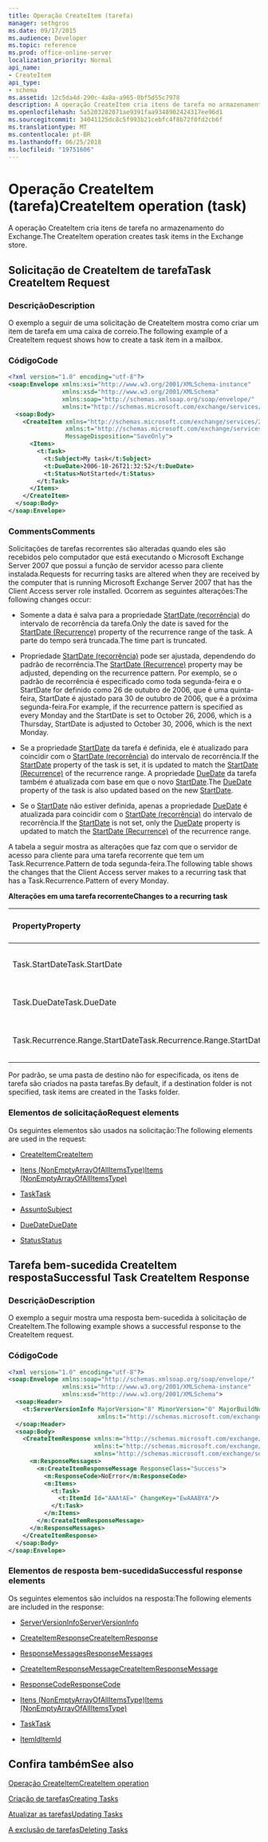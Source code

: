 ```yaml
---
title: Operação CreateItem (tarefa)
manager: sethgros
ms.date: 09/17/2015
ms.audience: Developer
ms.topic: reference
ms.prod: office-online-server
localization_priority: Normal
api_name:
- CreateItem
api_type:
- schema
ms.assetid: 12c5da4d-290c-4a8a-a965-0bf5d55c7978
description: A operação CreateItem cria itens de tarefa no armazenamento do Exchange.
ms.openlocfilehash: 5a5203202071ae9391faa9348902424317ee96d1
ms.sourcegitcommit: 34041125dc8c5f993b21cebfc4f8b72f0fd2cb6f
ms.translationtype: MT
ms.contentlocale: pt-BR
ms.lasthandoff: 06/25/2018
ms.locfileid: "19751606"
---
```

# <a name="createitem-operation-task"></a><span data-ttu-id="a338d-103">Operação CreateItem (tarefa)</span><span class="sxs-lookup"><span data-stu-id="a338d-103">CreateItem operation (task)</span></span>

<span data-ttu-id="a338d-104">A operação CreateItem cria itens de tarefa no armazenamento do Exchange.</span><span class="sxs-lookup"><span data-stu-id="a338d-104">The CreateItem operation creates task items in the Exchange store.</span></span>
  
## <a name="task-createitem-request"></a><span data-ttu-id="a338d-105">Solicitação de CreateItem de tarefa</span><span class="sxs-lookup"><span data-stu-id="a338d-105">Task CreateItem Request</span></span>

### <a name="description"></a><span data-ttu-id="a338d-106">Descrição</span><span class="sxs-lookup"><span data-stu-id="a338d-106">Description</span></span>

<span data-ttu-id="a338d-107">O exemplo a seguir de uma solicitação de CreateItem mostra como criar um item de tarefa em uma caixa de correio.</span><span class="sxs-lookup"><span data-stu-id="a338d-107">The following example of a CreateItem request shows how to create a task item in a mailbox.</span></span>
  
### <a name="code"></a><span data-ttu-id="a338d-108">Código</span><span class="sxs-lookup"><span data-stu-id="a338d-108">Code</span></span>

```XML
<?xml version="1.0" encoding="utf-8"?>
<soap:Envelope xmlns:xsi="http://www.w3.org/2001/XMLSchema-instance"
               xmlns:xsd="http://www.w3.org/2001/XMLSchema"
               xmlns:soap="http://schemas.xmlsoap.org/soap/envelope/"
               xmlns:t="http://schemas.microsoft.com/exchange/services/2006/types">
  <soap:Body>
    <CreateItem xmlns="http://schemas.microsoft.com/exchange/services/2006/messages"
                xmlns:t="http://schemas.microsoft.com/exchange/services/2006/types" 
                MessageDisposition="SaveOnly">
      <Items>
        <t:Task>
          <t:Subject>My task</t:Subject>
          <t:DueDate>2006-10-26T21:32:52</t:DueDate>
          <t:Status>NotStarted</t:Status>
        </t:Task>
      </Items>
    </CreateItem>
  </soap:Body>
</soap:Envelope>
```

### <a name="comments"></a><span data-ttu-id="a338d-109">Comments</span><span class="sxs-lookup"><span data-stu-id="a338d-109">Comments</span></span>

<span data-ttu-id="a338d-110">Solicitações de tarefas recorrentes são alteradas quando eles são recebidos pelo computador que está executando o Microsoft Exchange Server 2007 que possui a função de servidor acesso para cliente instalada.</span><span class="sxs-lookup"><span data-stu-id="a338d-110">Requests for recurring tasks are altered when they are received by the computer that is running Microsoft Exchange Server 2007 that has the Client Access server role installed.</span></span> <span data-ttu-id="a338d-111">Ocorrem as seguintes alterações:</span><span class="sxs-lookup"><span data-stu-id="a338d-111">The following changes occur:</span></span>
  
- <span data-ttu-id="a338d-112">Somente a data é salva para a propriedade [StartDate (recorrência)](startdate-recurrence.md) do intervalo de recorrência da tarefa.</span><span class="sxs-lookup"><span data-stu-id="a338d-112">Only the date is saved for the [StartDate (Recurrence)](startdate-recurrence.md) property of the recurrence range of the task.</span></span> <span data-ttu-id="a338d-113">A parte do tempo será truncada.</span><span class="sxs-lookup"><span data-stu-id="a338d-113">The time part is truncated.</span></span> 
    
- <span data-ttu-id="a338d-114">Propriedade [StartDate (recorrência)](startdate-recurrence.md) pode ser ajustada, dependendo do padrão de recorrência.</span><span class="sxs-lookup"><span data-stu-id="a338d-114">The [StartDate (Recurrence)](startdate-recurrence.md) property may be adjusted, depending on the recurrence pattern.</span></span> <span data-ttu-id="a338d-115">Por exemplo, se o padrão de recorrência é especificado como toda segunda-feira e o StartDate for definido como 26 de outubro de 2006, que é uma quinta-feira, StartDate é ajustado para 30 de outubro de 2006, que é a próxima segunda-feira.</span><span class="sxs-lookup"><span data-stu-id="a338d-115">For example, if the recurrence pattern is specified as every Monday and the StartDate is set to October 26, 2006, which is a Thursday, StartDate is adjusted to October 30, 2006, which is the next Monday.</span></span> 
    
- <span data-ttu-id="a338d-116">Se a propriedade [StartDate](startdate.md) da tarefa é definida, ele é atualizado para coincidir com o [StartDate (recorrência)](startdate-recurrence.md) do intervalo de recorrência.</span><span class="sxs-lookup"><span data-stu-id="a338d-116">If the [StartDate](startdate.md) property of the task is set, it is updated to match the [StartDate (Recurrence)](startdate-recurrence.md) of the recurrence range.</span></span> <span data-ttu-id="a338d-117">A propriedade [DueDate](duedate.md) da tarefa também é atualizada com base em que o novo [StartDate](startdate.md).</span><span class="sxs-lookup"><span data-stu-id="a338d-117">The [DueDate](duedate.md) property of the task is also updated based on the new [StartDate](startdate.md).</span></span>
    
- <span data-ttu-id="a338d-118">Se o [StartDate](startdate.md) não estiver definida, apenas a propriedade [DueDate](duedate.md) é atualizada para coincidir com o [StartDate (recorrência)](startdate-recurrence.md) do intervalo de recorrência.</span><span class="sxs-lookup"><span data-stu-id="a338d-118">If the [StartDate](startdate.md) is not set, only the [DueDate](duedate.md) property is updated to match the [StartDate (Recurrence)](startdate-recurrence.md) of the recurrence range.</span></span> 
    
<span data-ttu-id="a338d-119">A tabela a seguir mostra as alterações que faz com que o servidor de acesso para cliente para uma tarefa recorrente que tem um Task.Recurrence.Pattern de toda segunda-feira.</span><span class="sxs-lookup"><span data-stu-id="a338d-119">The following table shows the changes that the Client Access server makes to a recurring task that has a Task.Recurrence.Pattern of every Monday.</span></span>
  
<span data-ttu-id="a338d-120">**Alterações em uma tarefa recorrente**</span><span class="sxs-lookup"><span data-stu-id="a338d-120">**Changes to a recurring task**</span></span>

|<span data-ttu-id="a338d-121">**Property**</span><span class="sxs-lookup"><span data-stu-id="a338d-121">**Property**</span></span>|<span data-ttu-id="a338d-122">**Valor original**</span><span class="sxs-lookup"><span data-stu-id="a338d-122">**Original Value**</span></span>|<span data-ttu-id="a338d-123">**Valor atualizado**</span><span class="sxs-lookup"><span data-stu-id="a338d-123">**Updated Value**</span></span>|
|:-----|:-----|:-----|
|<span data-ttu-id="a338d-124">Task.StartDate</span><span class="sxs-lookup"><span data-stu-id="a338d-124">Task.StartDate</span></span>  <br/> |<span data-ttu-id="a338d-125">1º de janeiro de 2006</span><span class="sxs-lookup"><span data-stu-id="a338d-125">January 1, 2006</span></span>  <br/> |<span data-ttu-id="a338d-126">30 de outubro de 2006</span><span class="sxs-lookup"><span data-stu-id="a338d-126">October 30, 2006</span></span>  <br/> |
|<span data-ttu-id="a338d-127">Task.DueDate</span><span class="sxs-lookup"><span data-stu-id="a338d-127">Task.DueDate</span></span>  <br/> |<span data-ttu-id="a338d-128">3 de janeiro de 2006</span><span class="sxs-lookup"><span data-stu-id="a338d-128">January 3, 2006</span></span>  <br/> |<span data-ttu-id="a338d-129">1 de novembro de 2006</span><span class="sxs-lookup"><span data-stu-id="a338d-129">November 1, 2006</span></span>  <br/> |
|<span data-ttu-id="a338d-130">Task.Recurrence.Range.StartDate</span><span class="sxs-lookup"><span data-stu-id="a338d-130">Task.Recurrence.Range.StartDate</span></span>  <br/> |<span data-ttu-id="a338d-131">26 de outubro de 2006</span><span class="sxs-lookup"><span data-stu-id="a338d-131">October 26, 2006</span></span>  <br/> |<span data-ttu-id="a338d-132">30 de outubro de 2006</span><span class="sxs-lookup"><span data-stu-id="a338d-132">October 30, 2006</span></span>  <br/> |
   
<span data-ttu-id="a338d-133">Por padrão, se uma pasta de destino não for especificada, os itens de tarefa são criados na pasta tarefas.</span><span class="sxs-lookup"><span data-stu-id="a338d-133">By default, if a destination folder is not specified, task items are created in the Tasks folder.</span></span>
  
### <a name="request-elements"></a><span data-ttu-id="a338d-134">Elementos de solicitação</span><span class="sxs-lookup"><span data-stu-id="a338d-134">Request elements</span></span>

<span data-ttu-id="a338d-135">Os seguintes elementos são usados na solicitação:</span><span class="sxs-lookup"><span data-stu-id="a338d-135">The following elements are used in the request:</span></span>
  
- [<span data-ttu-id="a338d-136">CreateItem</span><span class="sxs-lookup"><span data-stu-id="a338d-136">CreateItem</span></span>](createitem.md)
    
- [<span data-ttu-id="a338d-137">Itens (NonEmptyArrayOfAllItemsType)</span><span class="sxs-lookup"><span data-stu-id="a338d-137">Items (NonEmptyArrayOfAllItemsType)</span></span>](items-nonemptyarrayofallitemstype.md)
    
- [<span data-ttu-id="a338d-138">Task</span><span class="sxs-lookup"><span data-stu-id="a338d-138">Task</span></span>](task.md)
    
- [<span data-ttu-id="a338d-139">Assunto</span><span class="sxs-lookup"><span data-stu-id="a338d-139">Subject</span></span>](subject.md)
    
- [<span data-ttu-id="a338d-140">DueDate</span><span class="sxs-lookup"><span data-stu-id="a338d-140">DueDate</span></span>](duedate.md)
    
- [<span data-ttu-id="a338d-141">Status</span><span class="sxs-lookup"><span data-stu-id="a338d-141">Status</span></span>](status.md)
    
## <a name="successful-task-createitem-response"></a><span data-ttu-id="a338d-142">Tarefa bem-sucedida CreateItem resposta</span><span class="sxs-lookup"><span data-stu-id="a338d-142">Successful Task CreateItem Response</span></span>

### <a name="description"></a><span data-ttu-id="a338d-143">Descrição</span><span class="sxs-lookup"><span data-stu-id="a338d-143">Description</span></span>

<span data-ttu-id="a338d-144">O exemplo a seguir mostra uma resposta bem-sucedida à solicitação de CreateItem.</span><span class="sxs-lookup"><span data-stu-id="a338d-144">The following example shows a successful response to the CreateItem request.</span></span>
  
### <a name="code"></a><span data-ttu-id="a338d-145">Código</span><span class="sxs-lookup"><span data-stu-id="a338d-145">Code</span></span>

```XML
<?xml version="1.0" encoding="utf-8"?>
<soap:Envelope xmlns:soap="http://schemas.xmlsoap.org/soap/envelope/" 
               xmlns:xsi="http://www.w3.org/2001/XMLSchema-instance" 
               xmlns:xsd="http://www.w3.org/2001/XMLSchema">
  <soap:Header>
    <t:ServerVersionInfo MajorVersion="8" MinorVersion="0" MajorBuildNumber="653" MinorBuildNumber="0" 
                         xmlns:t="http://schemas.microsoft.com/exchange/services/2006/types"/>
  </soap:Header>
  <soap:Body>
    <CreateItemResponse xmlns:m="http://schemas.microsoft.com/exchange/services/2006/messages" 
                        xmlns:t="http://schemas.microsoft.com/exchange/services/2006/types" 
                        xmlns="http://schemas.microsoft.com/exchange/services/2006/messages">
      <m:ResponseMessages>
        <m:CreateItemResponseMessage ResponseClass="Success">
          <m:ResponseCode>NoError</m:ResponseCode>
          <m:Items>
            <t:Task>
              <t:ItemId Id="AAAtAE=" ChangeKey="EwAAABYA"/>
            </t:Task>
          </m:Items>
        </m:CreateItemResponseMessage>
      </m:ResponseMessages>
    </CreateItemResponse>
  </soap:Body>
</soap:Envelope>
```

### <a name="successful-response-elements"></a><span data-ttu-id="a338d-146">Elementos de resposta bem-sucedida</span><span class="sxs-lookup"><span data-stu-id="a338d-146">Successful response elements</span></span>

<span data-ttu-id="a338d-147">Os seguintes elementos são incluídos na resposta:</span><span class="sxs-lookup"><span data-stu-id="a338d-147">The following elements are included in the response:</span></span>
  
- [<span data-ttu-id="a338d-148">ServerVersionInfo</span><span class="sxs-lookup"><span data-stu-id="a338d-148">ServerVersionInfo</span></span>](serverversioninfo.md)
    
- [<span data-ttu-id="a338d-149">CreateItemResponse</span><span class="sxs-lookup"><span data-stu-id="a338d-149">CreateItemResponse</span></span>](createitemresponse.md)
    
- [<span data-ttu-id="a338d-150">ResponseMessages</span><span class="sxs-lookup"><span data-stu-id="a338d-150">ResponseMessages</span></span>](responsemessages.md)
    
- [<span data-ttu-id="a338d-151">CreateItemResponseMessage</span><span class="sxs-lookup"><span data-stu-id="a338d-151">CreateItemResponseMessage</span></span>](createitemresponsemessage.md)
    
- [<span data-ttu-id="a338d-152">ResponseCode</span><span class="sxs-lookup"><span data-stu-id="a338d-152">ResponseCode</span></span>](responsecode.md)
    
- [<span data-ttu-id="a338d-153">Itens (NonEmptyArrayOfAllItemsType)</span><span class="sxs-lookup"><span data-stu-id="a338d-153">Items (NonEmptyArrayOfAllItemsType)</span></span>](items-nonemptyarrayofallitemstype.md)
    
- [<span data-ttu-id="a338d-154">Task</span><span class="sxs-lookup"><span data-stu-id="a338d-154">Task</span></span>](task.md)
    
- [<span data-ttu-id="a338d-155">ItemId</span><span class="sxs-lookup"><span data-stu-id="a338d-155">ItemId</span></span>](itemid.md)
    
## <a name="see-also"></a><span data-ttu-id="a338d-156">Confira também</span><span class="sxs-lookup"><span data-stu-id="a338d-156">See also</span></span>



[<span data-ttu-id="a338d-157">Operação CreateItem</span><span class="sxs-lookup"><span data-stu-id="a338d-157">CreateItem operation</span></span>](createitem-operation.md)


[<span data-ttu-id="a338d-158">Criação de tarefas</span><span class="sxs-lookup"><span data-stu-id="a338d-158">Creating Tasks</span></span>](http://msdn.microsoft.com/library/0ef97334-e8a0-4f67-a23a-dd9e2bbad49f%28Office.15%29.aspx)
  
[<span data-ttu-id="a338d-159">Atualizar as tarefas</span><span class="sxs-lookup"><span data-stu-id="a338d-159">Updating Tasks</span></span>](http://msdn.microsoft.com/library/0a1bf360-d40c-4a99-929b-4c73a14394d5%28Office.15%29.aspx)
  
[<span data-ttu-id="a338d-160">A exclusão de tarefas</span><span class="sxs-lookup"><span data-stu-id="a338d-160">Deleting Tasks</span></span>](http://msdn.microsoft.com/library/a3d7e25f-8a35-4901-b1d9-d31f418ab340%28Office.15%29.aspx)

